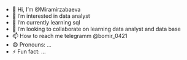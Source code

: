 - 👋 Hi, I’m @Miramirzabaeva
- 👀 I’m interested in data analyst
- 🌱 I’m currently learning sql
- 💞️ I’m looking to collaborate on learning data analyst and data base
- 📫 How to reach me telegramm @bomir_0421
- 😄 Pronouns: ...
- ⚡ Fun fact: ...

<!---
Miramirzabaeva/Miramirzabaeva is a ✨ special ✨ repository because its `README.md` (this file) appears on your GitHub profile.
You can click the Preview link to take a look at your changes.
--->
